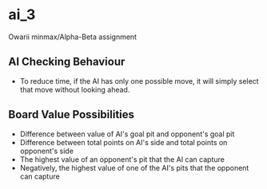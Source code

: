 # ai_3
Owarii minmax/Alpha-Beta assignment

## AI Checking Behaviour
* To reduce time, if the AI has only one possible move, it will simply select that move without looking ahead.

## Board Value Possibilities
* Difference between value of AI's goal pit and opponent's goal pit
* Difference between total points on AI's side and total points on opponent's side
* The highest value of an opponent's pit that the AI can capture
* Negatively, the highest value of one of the AI's pits that the opponent can capture
